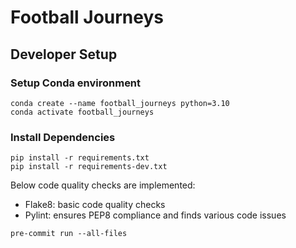 # Football Journeys

## Developer Setup

### Setup Conda environment
```
conda create --name football_journeys python=3.10
conda activate football_journeys
```

### Install Dependencies
```
pip install -r requirements.txt
pip install -r requirements-dev.txt
```

Below code quality checks are implemented:
- Flake8: basic code quality checks
- Pylint: ensures PEP8 compliance and finds various code issues

```
pre-commit run --all-files
```
